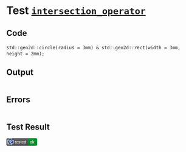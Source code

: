 # Test [`intersection_operator`](/doc/libs/std/ops/intersection.md#L9)

## Code

```µcad
std::geo2d::circle(radius = 3mm) & std::geo2d::rect(width = 3mm, height = 2mm);

```

## Output

```,plain
```

## Errors

```,plain
```

## Test Result

![OK](/doc/libs/std/ops/.test/intersection_operator.png)
